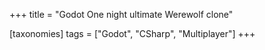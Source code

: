 +++
title = "Godot One night ultimate Werewolf clone"

[taxonomies]
tags = ["Godot", "CSharp", "Multiplayer"]
+++

